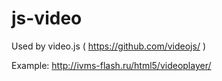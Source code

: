 # js-video
Used by video.js ( https://github.com/videojs/ )

Example:
	http://ivms-flash.ru/html5/videoplayer/